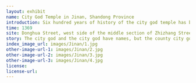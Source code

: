 ```yaml
---
layout: exhibit
name: City God Temple in Jinan, Shandong Province
introduction: Six hundred years of history of the city god temple has become a "rental house", the temple lived in some small vendors and other tenants. It is understood that the Jinan Governor City God Temple, which has a history of 646 years, is the largest existing city god temple in Shandong. This city god temple as early as 1979 was listed as the first batch of cultural relics protection units in Jinan, but because of various reasons, the building has not been timely protected and repaired, the only remaining mountain gate, two doors, the stage and severe other painful further destruction, the roof has grown 1 meter high small trees.
time: 1369
site: Donghua Street, west side of the middle section of Zhizhang Street, Lixia District, Jinan
story: The city god and the city god have names, but the county city god of Licheng is probably of humble status, so I don't know which god he is. The story about him is the "Sunshine City God". It is said that whenever there was a severe drought, the county government of Licheng would organise a visit to the County City God Temple to pray for rain. After worshipping the god, they would invite him down from his throne and carry him to the courtyard to dry in the sun, and only when it rained would the god be returned to his throne, meaning "no dinner until you finish your work". This is the custom of the old Jinan people to "sunbathe the City God".  The county god is naturally very busy with all the details. Every year, on the Qingming Festival, the 15th day of the seventh month and the first day of the tenth month, a ceremony is held. The people carry the county city god to the General City God Temple on General Temple Street to meet with the city gods of Jinan Prefecture and other states and counties, and then march into the Governor's City God Temple on Donghua Street to meet with the Governor, which is a spectacular and lively scene.
index_image_url: images/Jinan/1.jpg
other-image-url-1: images/Jinan/2.jpg
other-image-url-2: images/Jinan/3.jpg
other-image-url-3: images/Jinan/4.jpg
license:
license-url:
---
```

